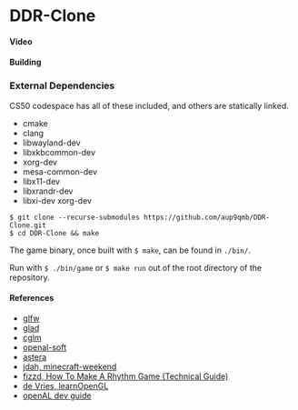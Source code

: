 # DDR-Clone

#### Video



#### Building

### External Dependencies

CS50 codespace has all of these included, and others are statically linked.

- cmake
- clang
- libwayland-dev
- libxkbcommon-dev
- xorg-dev
- mesa-common-dev
- libx11-dev
- libxrandr-dev
- libxi-dev xorg-dev


`$ git clone --recurse-submodules https://github.com/aup9qmb/DDR-Clone.git`\
`$ cd DDR-Clone && make`

The game binary, once built with `$ make`, can be found in `./bin/`.

Run with `$ ./bin/game` or `$ make run` out of the root directory of the repository.

#### References

- [glfw](https://www.glfw.org/)
- [glad](https://glad.dav1d.de/)
- [cglm](https://github.com/recp/cglm)
- [openal-soft](https://github.com/kcat/openal-soft)
- [astera](https://github.com/tek256/astera)
- [jdah, minecraft-weekend](https://www.youtube.com/watch?v=4O0_-1NaWnY)
- [fizzd, How To Make A Rhythm Game (Technical Guide)](https://fizzd.notion.site/How-To-Make-A-Rhythm-Game-Technical-Guide-ed09f5e09752451f97501ebddf68cf8a)
- [de Vries, learnOpenGL](https://learnopengl.com/)
- [openAL dev guide](https://www.openal.org/documentation/OpenAL_Programmers_Guide.pdf)
